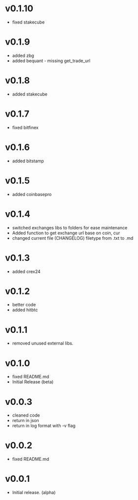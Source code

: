 # v0.1.10
- fixed stakecube

# v0.1.9
- added zbg
- added bequant - missing get_trade_url

# v0.1.8
- added stakecube

# v0.1.7
- fixed bitfinex

# v0.1.6
- added bitstamp

# v0.1.5
- added coinbasepro

# v0.1.4
- switched exchanges libs to folders for ease maintenance
- Added function to get exchange url base on coin, cur
- changed current file (CHANGELOG) filetype from .txt to .md

# v0.1.3
- added crex24

# v0.1.2
- better code
- added hitbtc

# v0.1.1
- removed unused external libs.

# v0.1.0
- fixed README.md
- Initial Release (beta)

# v0.0.3
- cleaned code
- return in json
- return in log format with -v flag

# v0.0.2
- fixed README.md

# v0.0.1
- Initial release. (alpha)
